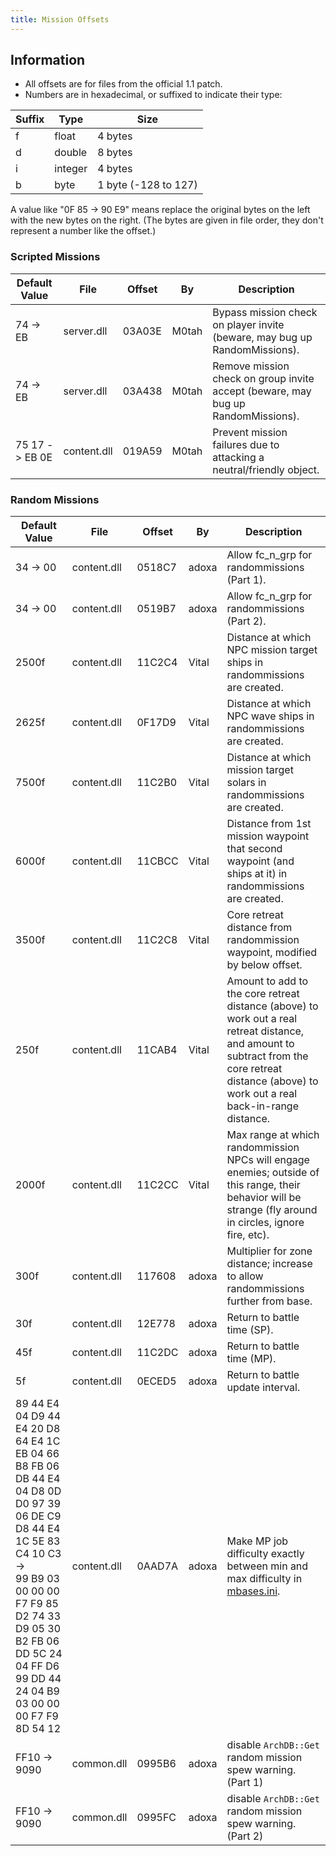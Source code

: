 ```yaml
---
title: Mission Offsets
---
```


## Information

* All offsets are for files from the official 1.1 patch.
* Numbers are in hexadecimal, or suffixed to indicate their type:

| Suffix | Type    | Size                 |
| ------ | ------- | -------------------- |
| f      | float   | 4 bytes              |
| d      | double  | 8 bytes              |
| i      | integer | 4 bytes              |
| b      | byte    | 1 byte (-128 to 127) |

A value like "0F 85 -> 90 E9" means replace the original bytes on the left with the new bytes on the right. (The bytes are given in file order, they don't represent a number like the offset.)

### Scripted Missions

| Default Value  | File        | Offset | By    | Description                                                                      |
| -------------- | ----------- | ------ | ----- | -------------------------------------------------------------------------------- |
| 74 -> EB       | server.dll  | 03A03E | M0tah | Bypass mission check on player invite (beware, may bug up RandomMissions).       |
| 74 -> EB       | server.dll  | 03A438 | M0tah | Remove mission check on group invite accept (beware, may bug up RandomMissions). |
| 75 17 -> EB 0E | content.dll | 019A59 | M0tah | Prevent mission failures due to attacking a neutral/friendly object.             |

### Random Missions

| Default Value                                                                                                                                                                                                                                          | File        | Offset | By    | Description                                                                                                                                                                                      |
| ------------------------------------------------------------------------------------------------------------------------------------------------------------------------------------------------------------------------------------------------------ | ----------- | ------ | ----- | ------------------------------------------------------------------------------------------------------------------------------------------------------------------------------------------------ |
| 34 -> 00                                                                                                                                                                                                                                               | content.dll | 0518C7 | adoxa | Allow fc_n_grp for randommissions (Part 1).                                                                                                                                                      |
| 34 -> 00                                                                                                                                                                                                                                               | content.dll | 0519B7 | adoxa | Allow fc_n_grp for randommissions (Part 2).                                                                                                                                                      |
| 2500f                                                                                                                                                                                                                                                  | content.dll | 11C2C4 | Vital | Distance at which NPC mission target ships in randommissions are created.                                                                                                                        |
| 2625f                                                                                                                                                                                                                                                  | content.dll | 0F17D9 | Vital | Distance at which NPC wave ships in randommissions are created.                                                                                                                                  |
| 7500f                                                                                                                                                                                                                                                  | content.dll | 11C2B0 | Vital | Distance at which mission target solars in randommissions are created.                                                                                                                           |
| 6000f                                                                                                                                                                                                                                                  | content.dll | 11CBCC | Vital | Distance from 1st mission waypoint that second waypoint (and ships at it) in randommissions are created.                                                                                         |
| 3500f                                                                                                                                                                                                                                                  | content.dll | 11C2C8 | Vital | Core retreat distance from randommission waypoint, modified by below offset.                                                                                                                     |
| 250f                                                                                                                                                                                                                                                   | content.dll | 11CAB4 | Vital | Amount to add to the core retreat distance (above) to work out a real retreat distance, and amount to subtract from the core retreat distance (above) to work out a real back-in-range distance. |
| 2000f                                                                                                                                                                                                                                                  | content.dll | 11C2CC | Vital | Max range at which randommission NPCs will engage enemies; outside of this range, their behavior will be strange (fly around in circles, ignore fire, etc).                                      |
| 300f                                                                                                                                                                                                                                                   | content.dll | 117608 | adoxa | Multiplier for zone distance; increase to allow randommissions further from base.                                                                                                                |
| 30f                                                                                                                                                                                                                                                    | content.dll | 12E778 | adoxa | Return to battle time (SP).                                                                                                                                                                      |
| 45f                                                                                                                                                                                                                                                    | content.dll | 11C2DC | adoxa | Return to battle time (MP).                                                                                                                                                                      |
| 5f                                                                                                                                                                                                                                                     | content.dll | 0ECED5 | adoxa | Return to battle update interval.                                                                                                                                                                |
| 89 44 E4 04 D9 44 E4 20 D8 64 E4 1C EB 04 66 B8 FB 06 DB 44 E4 04 D8 0D D0 97 39 06 DE C9 D8 44 E4 1C 5E 83 C4 10 C3<br />-><br />99 B9 03 00 00 00 F7 F9 85 D2 74 33 D9 05 30 B2 FB 06 DD 5C 24 04 FF D6 99 DD 44 24 04 B9 03 00 00 00 F7 F9 8D 54 12 | content.dll | 0AAD7A | adoxa | Make MP job difficulty exactly between min and max difficulty in [mbases.ini](../../INI%20Editing/hardcoded-inis/data/missions/mbases.ini.md).                                                   |
| FF10 -> 9090                                                                                                                                                                                                                                             | common.dll  | 0995B6 | adoxa | disable `ArchDB::Get` random mission spew warning. (Part 1)                                                                                                                                      |
| FF10 -> 9090                                                                                                                                                                                                                                             | common.dll  | 0995FC | adoxa | disable `ArchDB::Get` random mission spew warning. (Part 2)                                                                                                                                      |
